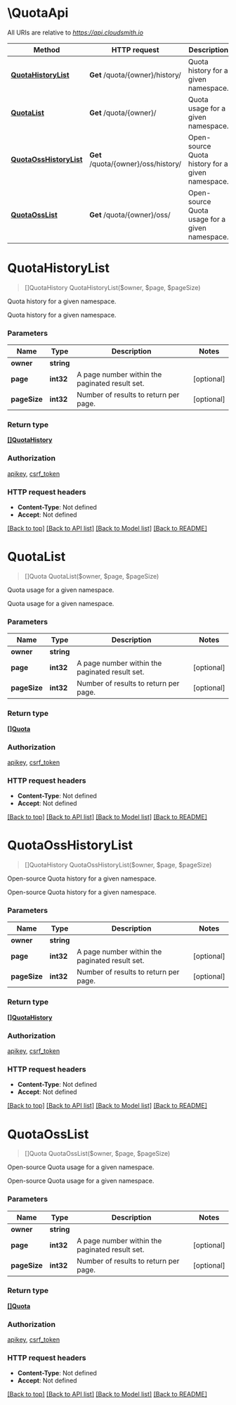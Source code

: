 # \QuotaApi

All URIs are relative to *https://api.cloudsmith.io*

Method | HTTP request | Description
------------- | ------------- | -------------
[**QuotaHistoryList**](QuotaApi.md#QuotaHistoryList) | **Get** /quota/{owner}/history/ | Quota history for a given namespace.
[**QuotaList**](QuotaApi.md#QuotaList) | **Get** /quota/{owner}/ | Quota usage for a given namespace.
[**QuotaOssHistoryList**](QuotaApi.md#QuotaOssHistoryList) | **Get** /quota/{owner}/oss/history/ | Open-source Quota history for a given namespace.
[**QuotaOssList**](QuotaApi.md#QuotaOssList) | **Get** /quota/{owner}/oss/ | Open-source Quota usage for a given namespace.


# **QuotaHistoryList**
> []QuotaHistory QuotaHistoryList($owner, $page, $pageSize)

Quota history for a given namespace.

Quota history for a given namespace.


### Parameters

Name | Type | Description  | Notes
------------- | ------------- | ------------- | -------------
 **owner** | **string**|  | 
 **page** | **int32**| A page number within the paginated result set. | [optional] 
 **pageSize** | **int32**| Number of results to return per page. | [optional] 

### Return type

[**[]QuotaHistory**](QuotaHistory.md)

### Authorization

[apikey](../README.md#apikey), [csrf_token](../README.md#csrf_token)

### HTTP request headers

 - **Content-Type**: Not defined
 - **Accept**: Not defined

[[Back to top]](#) [[Back to API list]](../README.md#documentation-for-api-endpoints) [[Back to Model list]](../README.md#documentation-for-models) [[Back to README]](../README.md)

# **QuotaList**
> []Quota QuotaList($owner, $page, $pageSize)

Quota usage for a given namespace.

Quota usage for a given namespace.


### Parameters

Name | Type | Description  | Notes
------------- | ------------- | ------------- | -------------
 **owner** | **string**|  | 
 **page** | **int32**| A page number within the paginated result set. | [optional] 
 **pageSize** | **int32**| Number of results to return per page. | [optional] 

### Return type

[**[]Quota**](Quota.md)

### Authorization

[apikey](../README.md#apikey), [csrf_token](../README.md#csrf_token)

### HTTP request headers

 - **Content-Type**: Not defined
 - **Accept**: Not defined

[[Back to top]](#) [[Back to API list]](../README.md#documentation-for-api-endpoints) [[Back to Model list]](../README.md#documentation-for-models) [[Back to README]](../README.md)

# **QuotaOssHistoryList**
> []QuotaHistory QuotaOssHistoryList($owner, $page, $pageSize)

Open-source Quota history for a given namespace.

Open-source Quota history for a given namespace.


### Parameters

Name | Type | Description  | Notes
------------- | ------------- | ------------- | -------------
 **owner** | **string**|  | 
 **page** | **int32**| A page number within the paginated result set. | [optional] 
 **pageSize** | **int32**| Number of results to return per page. | [optional] 

### Return type

[**[]QuotaHistory**](QuotaHistory.md)

### Authorization

[apikey](../README.md#apikey), [csrf_token](../README.md#csrf_token)

### HTTP request headers

 - **Content-Type**: Not defined
 - **Accept**: Not defined

[[Back to top]](#) [[Back to API list]](../README.md#documentation-for-api-endpoints) [[Back to Model list]](../README.md#documentation-for-models) [[Back to README]](../README.md)

# **QuotaOssList**
> []Quota QuotaOssList($owner, $page, $pageSize)

Open-source Quota usage for a given namespace.

Open-source Quota usage for a given namespace.


### Parameters

Name | Type | Description  | Notes
------------- | ------------- | ------------- | -------------
 **owner** | **string**|  | 
 **page** | **int32**| A page number within the paginated result set. | [optional] 
 **pageSize** | **int32**| Number of results to return per page. | [optional] 

### Return type

[**[]Quota**](Quota.md)

### Authorization

[apikey](../README.md#apikey), [csrf_token](../README.md#csrf_token)

### HTTP request headers

 - **Content-Type**: Not defined
 - **Accept**: Not defined

[[Back to top]](#) [[Back to API list]](../README.md#documentation-for-api-endpoints) [[Back to Model list]](../README.md#documentation-for-models) [[Back to README]](../README.md)


